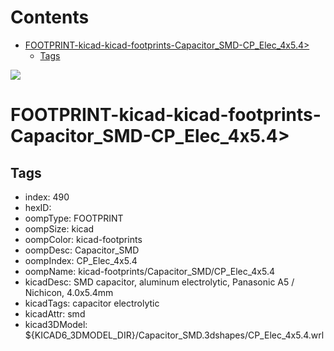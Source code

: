 



Contents
========

* [FOOTPRINT-kicad-kicad-footprints-Capacitor_SMD-CP_Elec_4x5.4>](#footprint-kicad-kicad-footprints-capacitor_smd-cp_elec_4x54)
	* [Tags](#tags)
  
![][im]
# FOOTPRINT-kicad-kicad-footprints-Capacitor_SMD-CP_Elec_4x5.4>

## Tags

- index: 490
- hexID: 
- oompType: FOOTPRINT
- oompSize: kicad
- oompColor: kicad-footprints
- oompDesc: Capacitor_SMD
- oompIndex: CP_Elec_4x5.4
- oompName: kicad-footprints/Capacitor_SMD/CP_Elec_4x5.4
- kicadDesc: SMD capacitor, aluminum electrolytic, Panasonic A5 / Nichicon, 4.0x5.4mm
- kicadTags: capacitor electrolytic
- kicadAttr: smd
- kicad3DModel: ${KICAD6_3DMODEL_DIR}/Capacitor_SMD.3dshapes/CP_Elec_4x5.4.wrl



[im]: image.png

